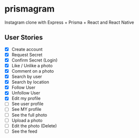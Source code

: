 # prismagram
Instagram clone with Express + Prisma + React and React Native

## User Stories
- [x] Create account
- [x] Request Secret
- [x] Confirm Secret (Login)
- [x] Like / Unlike a photo
- [x] Comment on a photo
- [x] Search by user
- [x] Search by location
- [x] Follow User
- [x] Unfollow User
- [x] Edit my profile
- [ ] See user profile
- [ ] See MY profile
- [ ] See the full photo
- [ ] Upload a photo
- [ ] Edit the photo (Delete)
- [ ] See the feed